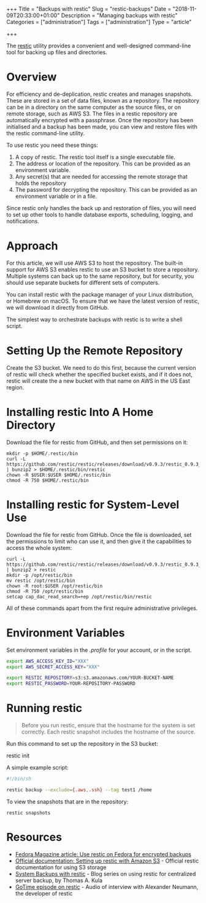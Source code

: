 +++
Title = "Backups with restic"
Slug = "restic-backups"
Date = "2018-11-09T20:33:00+01:00"
Description = "Managing backups with restic"
Categories = ["administration"]
Tags = ["administration"]
Type = "article"

+++

The [restic](https://restic.net/) utility provides a convenient and well-designed command-line tool for backing up files and directories.

<!--more-->

# Overview

For efficiency and de-deplication, restic creates and manages snapshots. These are stored in a set of data files, known as a repository. The repository can be in a directory on the same computer as the source files, or on remote storage, such as AWS S3. The files in a restic repository are automatically encrypted with a passphrase. Once the repository has been initialised and a backup has been made, you can view and restore files with the restic command-line utility.

To use restic you need these things:

1. A copy of restic. The restic tool itself is a single executable file.
2. The address or location of the repository. This can be provided as an environment variable.
3. Any secret(s) that are needed for accessing the remote storage that holds the repository
4. The password for decrypting the repository. This can be provided as an environment variable or in a file.

Since restic only handles the back up and restoration of files, you will need to set up other tools to handle database exports, scheduling, logging, and notifications.

# Approach

For this article, we will use AWS S3 to host the repository. The built-in support for AWS S3 enables restic to use an S3 bucket to store a repository. Multiple systems can back up to the same repository, but for security, you should use separate buckets for different sets of computers.

You can install restic with the package manager of your Linux distribution, or Homebrew on macOS. To ensure that we have the latest version of restic, we will download it directly from GitHub.

The simplest way to orchestrate backups with restic is to write a shell script.

# Setting Up the Remote Repository

Create the S3 bucket. We need to do this first, because the current version of restic will check whether the specified bucket exists, and if it does not, restic will create the a new bucket with that name on AWS in the US East region.

# Installing restic Into A Home Directory

Download the file for restic from GitHub, and then set permissions on it:

    mkdir -p $HOME/.restic/bin
    curl -L https://github.com/restic/restic/releases/download/v0.9.3/restic_0.9.3_linux_amd64.bz2 | bunzip2 > $HOME/.restic/bin/restic
    chown -R $USER:$USER $HOME/.restic/bin
    chmod -R 750 $HOME/.restic/bin

# Installing restic for System-Level Use

Download the file for restic from GitHub. Once the file is downloaded, set the permissions to limit who can use it, and then give it the capabilities to access the whole system:

    curl -L https://github.com/restic/restic/releases/download/v0.9.3/restic_0.9.3_linux_amd64.bz2 | bunzip2 > restic
    mkdir -p /opt/restic/bin
    mv restic /opt/restic/bin
    chown -R root:$USER /opt/restic/bin
    chmod -R 750 /opt/restic/bin
    setcap cap_dac_read_search=+ep /opt/restic/bin/restic

All of these commands apart from the first require administrative privileges.

# Environment Variables

Set environment variables in the _.profile_ for your account, or in the script.

```bash
export AWS_ACCESS_KEY_ID="XXX"
export AWS_SECRET_ACCESS_KEY="XXX"

export RESTIC_REPOSITORY=s3:s3.amazonaws.com/YOUR-BUCKET-NAME
export RESTIC_PASSWORD=YOUR-REPOSITORY-PASSWORD
```

# Running restic

> Before you run restic, ensure that the hostname for the system is set correctly. Each restic snapshot includes the hostname of the source.

Run this command to set up the repository in the S3 bucket:

restic init

A simple example script:

```bash
#!/bin/sh

restic backup --exclude={.aws,.ssh} --tag test1 /home
```

To view the snapshots that are in the repository:

    restic snapshots

# Resources

- [Fedora Magazine article: Use restic on Fedora for encrypted backups](https://fedoramagazine.org/use-restic-encrypted-backups/)
- [Official documentation: Setting up restic with Amazon S3](https://restic.readthedocs.io/en/stable/080_examples.html#setting-up-restic-with-amazon-s3) - Official restic documentation for using S3 storage
- [System Backups with restic](https://kula.tproa.net/lnt/computers/backups/restic-systems-backups/) - Blog series on using restic for centralized server backup, by Thomas A. Kula
- [GoTime episode on restic](https://changelog.com/gotime/48) - Audio of interview with Alexander Neumann, the developer of restic
